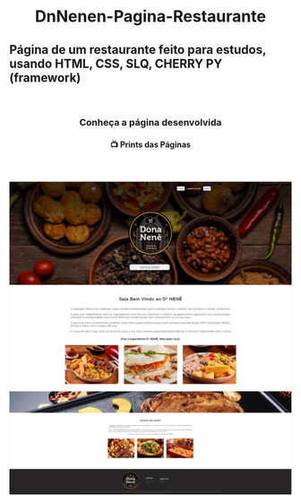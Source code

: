 <div align="center">
<h1> DnNenen-Pagina-Restaurante </h1>
</div>

<h2> Página de um restaurante feito para estudos, usando HTML, CSS, SLQ, CHERRY PY (framework)</h2>
<br>

<div align="center">
<h3>Conheça a página desenvolvida </h3>
<a><h4> 📺 Prints das Páginas </h4></a>
<br><br>
</div>


<img src="https://github.com/diegogodoy06/DnNene-Pag-Restaurante/blob/main/Print/pag-1.jpg">
<img src="https://github.com/diegogodoy06/DnNene-Pag-Restaurante/blob/main/Print/pag-1.1.jpg">
<img src="https://github.com/diegogodoy06/DnNene-Pag-Restaurante/blob/main/Print/pag1.2.jpg">
<img src="">
